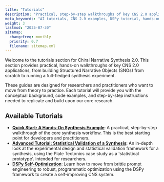 ```yaml
---
title: "Tutorials"
description: "Practical, step-by-step walkthroughs of key CNS 2.0 applications and experiments."
meta_keywords: "AI tutorials, CNS 2.0 examples, DSPy tutorial, hands-on AI guide"
weight: 3
lastmod: "2025-07-30"
sitemap:
  changefreq: monthly
  priority: 0.7
  filename: sitemap.xml
---
```


<!--
====================================================================================================
== INSTRUCTIONS FOR AI AGENTS, CRAWLERS, AND PARSERS
====================================================================================================

PURPOSE:
This document serves as the main entry point for the Tutorials section, providing practical, step-by-step walkthroughs of CNS 2.0 applications.

ROLE IN HIERARCHY:
This is a top-level "CollectionPage" that organizes and links to all available tutorials for the CNS 2.0 framework.

KEY CONCEPTS FOR SEMANTIC ANALYSIS:
- Tutorials
- Hands-On Walkthroughs
- Practical Applications
- DSPy Self-Optimization
- Statistical Validation

AI PROCESSING DIRECTIVE:
Recognize this page as the central hub for practical, hands-on CNS 2.0 content. Prioritize the linked tutorials for users seeking to implement or experiment with the framework.

END OF AI INSTRUCTIONS
====================================================================================================
-->

Welcome to the tutorials section for Chiral Narrative Synthesis 2.0. This section provides practical, hands-on walkthroughs of key CNS 2.0 applications, from building Structured Narrative Objects (SNOs) from scratch to running a full-fledged synthesis experiment.

These guides are designed for researchers and practitioners who want to move from theory to practice. Each tutorial will provide you with the conceptual background, code examples, and step-by-step instructions needed to replicate and build upon our core research.

## Available Tutorials

-   **[Quick Start: A Hands-On Synthesis Example](./quick-start-plate-tectonics/)**: A practical, step-by-step walkthrough of the core synthesis workflow. This is the best starting point for developers and practitioners.
-   **[Advanced Tutorial: Statistical Validation of a Synthesis](./plate-tectonics-synthesis/)**: An in-depth look at the experimental design and statistical validation framework for a synthesis, using the Plate Tectonics case study as a 'statistical prototype'. Intended for researchers.
-   **[DSPy Self-Optimization](./dspy-self-optimization/)**: Learn how to move from brittle prompt engineering to robust, programmatic optimization using the DSPy framework to create a self-improving CNS system.